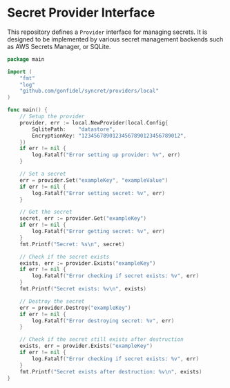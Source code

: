 # Secret Provider Interface

This repository defines a `Provider` interface for managing secrets. It is designed to be implemented by various secret management backends such as AWS Secrets Manager, or SQLite.

```go
package main

import (
	"fmt"
	"log"
	"github.com/gonfidel/syncret/providers/local"
)

func main() {
	// Setup the provider
	provider, err := local.NewProvider(local.Config{
		SqlitePath:    "datastore",
		EncryptionKey: "12345678901234567890123456789012",
	})
	if err != nil {
		log.Fatalf("Error setting up provider: %v", err)
	}

	// Set a secret
	err = provider.Set("exampleKey", "exampleValue")
	if err != nil {
		log.Fatalf("Error setting secret: %v", err)
	}

	// Get the secret
	secret, err := provider.Get("exampleKey")
	if err != nil {
		log.Fatalf("Error getting secret: %v", err)
	}
	fmt.Printf("Secret: %s\n", secret)

	// Check if the secret exists
	exists, err := provider.Exists("exampleKey")
	if err != nil {
		log.Fatalf("Error checking if secret exists: %v", err)
	}
	fmt.Printf("Secret exists: %v\n", exists)

	// Destroy the secret
	err = provider.Destroy("exampleKey")
	if err != nil {
		log.Fatalf("Error destroying secret: %v", err)
	}

	// Check if the secret still exists after destruction
	exists, err = provider.Exists("exampleKey")
	if err != nil {
		log.Fatalf("Error checking if secret exists: %v", err)
	}
	fmt.Printf("Secret exists after destruction: %v\n", exists)
}
```
